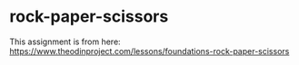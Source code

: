 # rock-paper-scissors

This assignment is from here: https://www.theodinproject.com/lessons/foundations-rock-paper-scissors